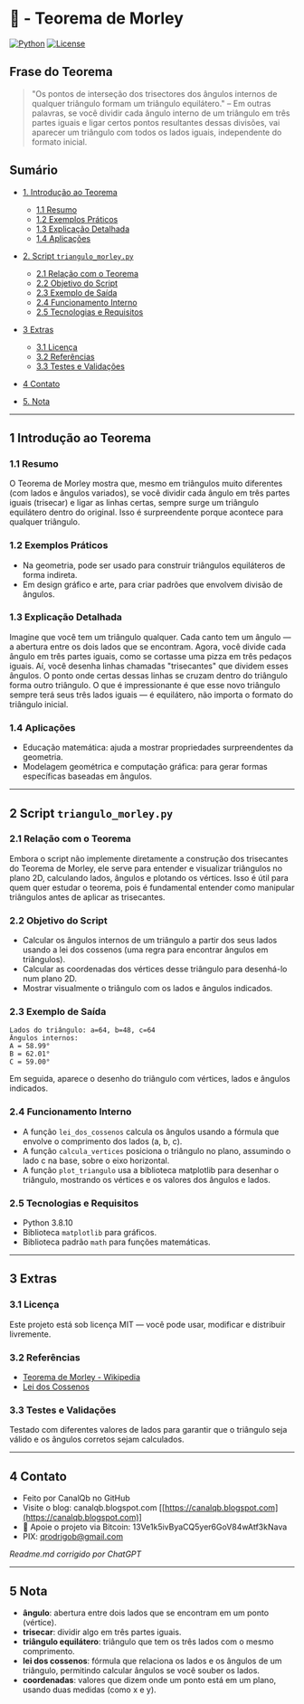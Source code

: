 # 🧩 - Teorema de Morley

[![Python](https://img.shields.io/badge/Python-3.7%2B-blue.svg)](https://www.python.org/)
[![License](https://img.shields.io/badge/license-MIT-green)](LICENSE)

## Frase do Teorema

> "Os pontos de interseção dos trisectores dos ângulos internos de qualquer triângulo formam um triângulo equilátero." – Em outras palavras, se você dividir cada ângulo interno de um triângulo em três partes iguais e ligar certos pontos resultantes dessas divisões, vai aparecer um triângulo com todos os lados iguais, independente do formato inicial.

## Sumário

* [1. Introdução ao Teorema](#1-introdução-ao-teorema)

  * [1.1 Resumo](#11-resumo)
  * [1.2 Exemplos Práticos](#12-exemplos-práticos)
  * [1.3 Explicação Detalhada](#13-explicação-detalhada)
  * [1.4 Aplicações](#14-aplicações)
* [2. Script `triangulo_morley.py`](#2-script-triangulo_morleypy)

  * [2.1 Relação com o Teorema](#21-relação-com-o-teorema)
  * [2.2 Objetivo do Script](#22-objetivo-do-script)
  * [2.3 Exemplo de Saída](#23-exemplo-de-saída)
  * [2.4 Funcionamento Interno](#24-funcionamento-interno)
  * [2.5 Tecnologias e Requisitos](#25-tecnologias-e-requisitos)
* [3 Extras](#3-extras)

  * [3.1 Licença](#31-licença)
  * [3.2 Referências](#32-referências)
  * [3.3 Testes e Validações](#33-testes-e-validações)
* [4 Contato](#4-contato)
* [5. Nota](#5-nota)

---

## 1 Introdução ao Teorema

### 1.1 Resumo

O Teorema de Morley mostra que, mesmo em triângulos muito diferentes (com lados e ângulos variados), se você dividir cada ângulo em três partes iguais (trisecar) e ligar as linhas certas, sempre surge um triângulo equilátero dentro do original. Isso é surpreendente porque acontece para qualquer triângulo.

### 1.2 Exemplos Práticos

* Na geometria, pode ser usado para construir triângulos equiláteros de forma indireta.
* Em design gráfico e arte, para criar padrões que envolvem divisão de ângulos.

### 1.3 Explicação Detalhada

Imagine que você tem um triângulo qualquer. Cada canto tem um ângulo — a abertura entre os dois lados que se encontram. Agora, você divide cada ângulo em três partes iguais, como se cortasse uma pizza em três pedaços iguais. Aí, você desenha linhas chamadas "trisecantes" que dividem esses ângulos. O ponto onde certas dessas linhas se cruzam dentro do triângulo forma outro triângulo. O que é impressionante é que esse novo triângulo sempre terá seus três lados iguais — é equilátero, não importa o formato do triângulo inicial.

### 1.4 Aplicações

* Educação matemática: ajuda a mostrar propriedades surpreendentes da geometria.
* Modelagem geométrica e computação gráfica: para gerar formas específicas baseadas em ângulos.

---

## 2 Script `triangulo_morley.py`

### 2.1 Relação com o Teorema

Embora o script não implemente diretamente a construção dos trisecantes do Teorema de Morley, ele serve para entender e visualizar triângulos no plano 2D, calculando lados, ângulos e plotando os vértices. Isso é útil para quem quer estudar o teorema, pois é fundamental entender como manipular triângulos antes de aplicar as trisecantes.

### 2.2 Objetivo do Script

* Calcular os ângulos internos de um triângulo a partir dos seus lados usando a lei dos cossenos (uma regra para encontrar ângulos em triângulos).
* Calcular as coordenadas dos vértices desse triângulo para desenhá-lo num plano 2D.
* Mostrar visualmente o triângulo com os lados e ângulos indicados.

### 2.3 Exemplo de Saída

```
Lados do triângulo: a=64, b=48, c=64
Ângulos internos:
A = 58.99°
B = 62.01°
C = 59.00°
```

Em seguida, aparece o desenho do triângulo com vértices, lados e ângulos indicados.

### 2.4 Funcionamento Interno

* A função `lei_dos_cossenos` calcula os ângulos usando a fórmula que envolve o comprimento dos lados (a, b, c).
* A função `calcula_vertices` posiciona o triângulo no plano, assumindo o lado c na base, sobre o eixo horizontal.
* A função `plot_triangulo` usa a biblioteca matplotlib para desenhar o triângulo, mostrando os vértices e os valores dos ângulos e lados.

### 2.5 Tecnologias e Requisitos

* Python 3.8.10
* Biblioteca `matplotlib` para gráficos.
* Biblioteca padrão `math` para funções matemáticas.

---

## 3 Extras

### 3.1 Licença

Este projeto está sob licença MIT — você pode usar, modificar e distribuir livremente.

### 3.2 Referências

* [Teorema de Morley - Wikipedia](https://pt.wikipedia.org/wiki/Teorema_de_Morley)
* [Lei dos Cossenos](https://pt.wikipedia.org/wiki/Lei_dos_cossenos)

### 3.3 Testes e Validações

Testado com diferentes valores de lados para garantir que o triângulo seja válido e os ângulos corretos sejam calculados.

---

## 4 Contato

* Feito por CanalQb no GitHub
* Visite o blog: canalqb.blogspot.com \[[https://canalqb.blogspot.com](https://canalqb.blogspot.com)]
* 💸 Apoie o projeto via Bitcoin: 13Ve1k5ivByaCQ5yer6GoV84wAtf3kNava
* PIX: [qrodrigob@gmail.com](mailto:qrodrigob@gmail.com)

*Readme.md corrigido por ChatGPT*

---

## 5 Nota

* **ângulo**: abertura entre dois lados que se encontram em um ponto (vértice).
* **trisecar**: dividir algo em três partes iguais.
* **triângulo equilátero**: triângulo que tem os três lados com o mesmo comprimento.
* **lei dos cossenos**: fórmula que relaciona os lados e os ângulos de um triângulo, permitindo calcular ângulos se você souber os lados.
* **coordenadas**: valores que dizem onde um ponto está em um plano, usando duas medidas (como x e y).
